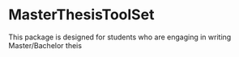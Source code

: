 # MasterThesisToolSet
This package is designed for students who are engaging in writing Master/Bachelor theis
